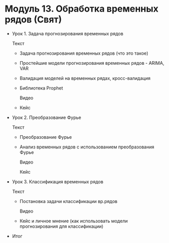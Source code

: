 # Модуль 13. Обработка временных рядов (Свят)

- Урок 1. Задача прогнозирования временных рядов

    Текст

  - Задача прогнозирования временных рядов
    (что это такое)
  - Простейшие модели прогнозирования временных рядов - ARIMA, VAR
  - Валидация моделей на временных рядах, кросс-валидация
  - Библиотека Prophet

    Видео

  - Кейс

- Урок 2. Преобразование Фурье

    Текст

  - Преобразование Фурье
  - Анализ временных рядов с использованием преобразования Фурье

    Видео

    Кейс

- Урок 3. Классификация временных рядов

    Текст

  - Постановка задачи классификации вр.рядов

    Видео

  - Кейс и личное мнение (как использовать модели прогнозирования для классификации)
- Итог
